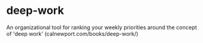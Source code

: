 # deep-work
An organizational tool for ranking your weekly priorities around the concept of 'deep work' (calnewport.com/books/deep-work/) 
